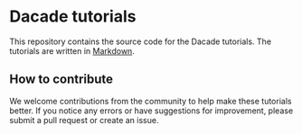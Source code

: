 # Dacade tutorials
This repository contains the source code for the Dacade tutorials. The tutorials are written in [Markdown](https://daringfireball.net/projects/markdown/).

## How to contribute
We welcome contributions from the community to help make these tutorials better. If you notice any errors or have suggestions for improvement, please submit a pull request or create an issue.